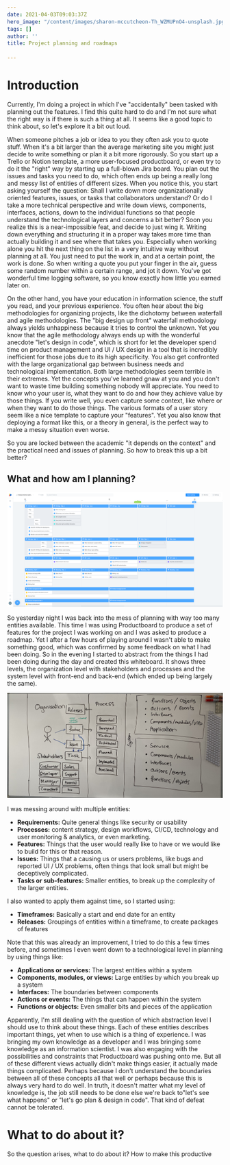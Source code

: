 ```yaml
---
date: 2021-04-03T09:03:37Z
hero_image: "/content/images/sharon-mccutcheon-Th_WZMUPnO4-unsplash.jpg"
tags: []
author: ''
title: Project planning and roadmaps

---
```

# Introduction

Currently, I'm doing a project in which I've "accidentally" been tasked with planning out the features. I find this quite hard to do and I'm not sure what the right way is if there is such a thing at all. It seems like a good topic to think about, so let's explore it a bit out loud.

When someone pitches a job or idea to you they often ask you to quote stuff. When it's a bit larger than the average marketing site you might just decide to write something or plan it a bit more rigorously. So you start up a Trello or Notion template, a more user-focused productboard, or even try to do it the "right" way by starting up a full-blown Jira board. You plan out the issues and tasks you need to do, which often ends up being a really long and messy list of entities of different sizes. When you notice this, you start asking yourself the question: Shall I write down more organizationally oriented features, issues, or tasks that collaborators understand? Or do I take a more technical perspective and write down views, components, interfaces, actions, down to the individual functions so that people understand the technological layers and concerns a bit better? Soon you realize this is a near-impossible feat, and decide to just wing it. Writing down everything and structuring it in a proper way takes more time than actually building it and see where that takes you. Especially when working alone you hit the next thing on the list in a very intuitive way without planning at all. You just need to put the work in, and at a certain point, the work is done.  So when writing a quote you put your finger in the air, guess some random number within a certain range, and jot it down. You've got wonderful time logging software, so you know exactly how little you earned later on.

On the other hand, you have your education in information science, the stuff you read, and your previous experience. You often hear about the big methodologies for organizing projects, like the dichotomy between waterfall and agile methodologies. The "big design up front" waterfall methodology always yields unhappiness because it tries to control the unknown. Yet you know that the agile methodology always ends up with the wonderful anecdote "let's design in code", which is short for let the developer spend time on product management and UI / UX design in a tool that is incredibly inefficient for those jobs due to its high specificity. You also get confronted with the large organizational gap between business needs and technological implementation. Both large methodologies seem terrible in their extremes. Yet the concepts you've learned gnaw at you and you don't want to waste time building something nobody will appreciate. You need to know who your user is, what they want to do and how they achieve value by those things. If you write well, you even capture some context, like where or when they want to do those things. The various formats of a user story seem like a nice template to capture your "features".  Yet you also know that deploying a format like this, or a theory in general, is the perfect way to make a messy situation even worse.

So you are locked between the academic "it depends on the context" and the practical need and issues of planning. So how to break this up a bit better?

## What and how am I planning?

![](/content/images/microsoftteams-image.png)

So yesterday night I was back into the mess of planning with way too many entities available. This time I was using Productboard to produce a set of features for the project I was working on and I was asked to produce a roadmap. Yet I after a few hours of playing around I wasn't able to make something good, which was confirmed by some feedback on what I had been doing. So in the evening I started to abstract from the things I had been doing during the day and created this whiteboard. It shows three levels, the organization level with stakeholders and processes and the system level with front-end and back-end (which ended up being largely the same).  

![](/content/images/img_0975.jpeg)

I was messing around with multiple entities:

* **Requirements:** Quite general things like security or usability 
* **Processes:** content strategy, design workflows, CI/CD, technology and user monitoring & analytics, or even marketing. 
* **Features:** Things that the user would really like to have or we would like to build for this or that reason. 
* **Issues:** Things that a causing us or users problems, like bugs and reported UI / UX problems, often things that look small but might be deceptively complicated. 
* **Tasks or sub-features:** Smaller entities, to break up the complexity of the larger entities.

I also wanted to apply them against time, so I started using: 

* **Timeframes:** Basically a start and end date for an entity
* **Releases:** Groupings of entities within a timeframe, to create packages of features

Note that this was already an improvement, I tried to do this a few times before, and sometimes I even went down to a technological level in planning by using things like:

* **Applications or services:** The largest entities within a system
* **Components, modules, or views:** Large entities by which you break up a system
* **Interfaces:** The boundaries between components
* **Actions or events:** The things that can happen within the system
* **Functions or objects:** Even smaller bits and pieces of the application

Apparently, I'm still dealing with the question of which abstraction level I should use to think about these things. Each of these entities describes important things, yet when to use which is a thing of experience. I was bringing my own knowledge as a developer and I was bringing some knowledge as an information scientist. I was also engaging with the possibilities and constraints that Productboard was pushing onto me. But all of these different views actually didn't make things easier, it actually made things complicated. Perhaps because I don't understand the boundaries between all of these concepts all that well or perhaps because this is always very hard to do well. In truth, it doesn't matter what my level of knowledge is, the job still needs to be done else we're back to"let's see what happens" or "let's go plan & design in code". That kind of defeat cannot be tolerated.

# What to do about it?

So the question arises, what to do about it? How to make this productive 